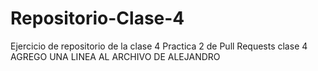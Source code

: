 # Repositorio-Clase-4
Ejercicio de repositorio de la clase 4
Practica 2 de Pull Requests clase 4
AGREGO UNA LINEA AL ARCHIVO DE ALEJANDRO
